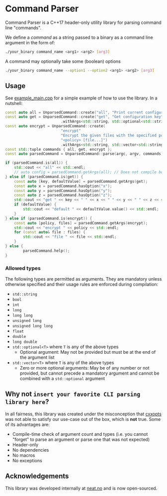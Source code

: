 # Command Parser

Command Parser is a C++17 header-only utility library for parsing command line "commands".

We define a _command_ as a string passed to a binary as a command line argument in the form of:

```bash
./your_binary command_name <arg1> <arg2> [arg3]
```

A command may optionally take some (boolean) options

```bash
./your_binary command_name --option1 --option2 <arg1> <arg2> [arg3]
```

## Usage

See [example_main.cpp](example_main.cpp) for a simple example of how to use the library. In a nutshell:

```cpp
const auto all = UnparsedCommand::create("all", "Print current configuration");
const auto get = UnparsedCommand::create("get", "Get configuration key", "[-xyz] <key> [default]")
                         .withArgs<std::string, std::optional<std::string>>();
const auto encrypt = UnparsedCommand::create(
                         "encrypt"
                         "Encrypt the given files with the specified policy",
                         "<policy> [file...]")
                         .withArgs<std::string, std::vector<std::string>>();
const std::tuple commands { all, get, encrypt };
const auto parsedCommand = UnparsedCommand::parse(argc, argv, commands);

if (parsedCommand.is(all)) {
    std::cout << "all" << std::endl;
    // auto config = parsedCommand.getArgs(all); // Does not compile because all has no args
} else if (parsedCommand.is(get)) {
    const auto [key, defaultValue] = parsedCommand.getArgs(get);
    const auto x = parsedCommand.hasOption("x");
    const auto y = parsedCommand.hasOption("y");
    const auto z = parsedCommand.hasOption("z");
    std::cout << "get " << key << " " << x << " " << y << " " << z << std::endl;
    if (defaultValue) {
        std::cout << "default " << defaultValue.value() << std::endl;
    }
} else if (parsedCommand.is(encrypt)) {
    const auto [policy, files] = parsedCommand.getArgs(encrypt);
    std::cout << "encrypt " << policy << std::endl;
    for (const auto& file : files) {
        std::cout << "file " << file << std::endl;
    }
} else {
        parsedCommand.help();
}
```

### Allowed types

The following types are permitted as arguments. They are mandatory unless otherwise specified and their usage rules are
enforced during compilation:

* `std::string`
* `bool`
* `int`
* `long`
* `long long`
* `unsigned long`
* `unsigned long long`
* `float`
* `double`
* `long double`
* `std::optional<T>` where `T` is any of the above types
    * Optional argument: May not be provided but must be at the end of the argument list
* `std::vector<T>` where `T` is any of the above types
    * Zero or more optional arguments: May be of any number or not provided, but cannot precede a mandatory argument and
      cannot be combined with a `std::optional` argument

## Why not `insert your favorite CLI parsing library here`?

In all fairness, this library was created under the misconception that [cxxopts](https://github.com/jarro2783/cxxopts)
was not able to satisfy our use-case out of the box, which is **not** true. Some of its advantages are:

* Compile-time check of argument count and types (i.e. you cannot "forget" to parse an argument or parse one that was
  not expected)
* Header-only
* No dependencies
* No macros
* No exceptions

## Acknowledgements

This library was developed internally at [neat.no](https://neat.no) and is now open-sourced.